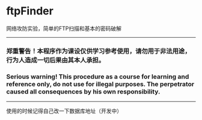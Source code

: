 # ftpFinder
网络攻防实验，简单的FTP扫描和基本的密码破解
*** 
### 郑重警告！本程序作为课设仅供学习参考使用，请勿用于非法用途，行为人造成一切后果由其本人承担。
### Serious warning! This procedure as a course for learning and reference only, do not use for illegal purposes. The perpetrator caused all consequences by his own responsibility.
*** 
使用的时候记得自己改一下数据库地址（开发中）